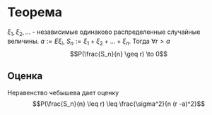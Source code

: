# Теорема
$\xi_1, \xi_2, ...$ - независимые одинаково распределенные случайные величины. $a := E \xi_i$, $S_n := \xi_1 + \xi_2 + ... + \xi_n$. Тогда $\forall r > a$ $$P(\frac{S_n}{n} \geq r) \to 0$$
## Оценка
Неравенство чебышева дает оценку
$$P(\frac{S_n}{n} \leq r) \leq \frac{\sigma^2}{n (r -a)^2}$$
